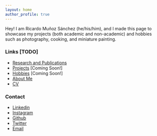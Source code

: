 ```yaml
---
layout: home
author_profile: true
---
```


Hey! I am Ricardo Muñoz Sánchez (he/his/him), and I made this page to showcase my projects (both academic and non-academic) and hobbies such as photography, cooking, and miniature painting.


### Links [TODO]
- [Research and Publications](./research)
- [Projects](./projects) [Coming Soon!]
- [Hobbies](./hobbies) [Coming Soon!]
- [About Me](./about)
- [CV](./curriculum)



### Contact
- [Linkedin](https://www.linkedin.com/in/ricardo-mu%C3%B1oz-s%C3%A1nchez/)
- [Instagram](https://instagram.com/ricardomus)
- [Github](https://github.com/rimusa/)
- [Twitter](https://twitter.com/_rimusa_)
- [Email](mailto:ricardoms.math@gmail.com)





